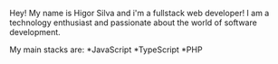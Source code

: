 Hey! My name is Higor Silva and i'm a fullstack web developer! 
I am a technology enthusiast and passionate about the world of software development.

My main stacks are:
*JavaScript
*TypeScript
*PHP
